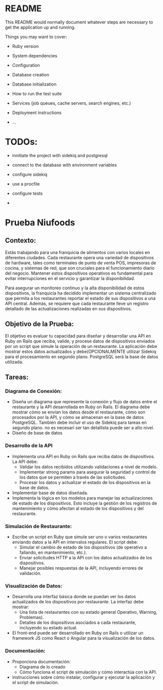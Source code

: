 # README

This README would normally document whatever steps are necessary to get the
application up and running.

Things you may want to cover:

* Ruby version

* System dependencies

* Configuration

* Database creation

* Database initialization

* How to run the test suite

* Services (job queues, cache servers, search engines, etc.)

* Deployment instructions

* ...

# TODOs:

- innitiate the project with sidekiq and postgresql
- connect to the database with environment variables
- configure sidekiq
- use a procfile

- configure tests
- 

# Prueba Niufoods
## Contexto:
 Estás trabajando para una franquicia de alimentos con varios locales en diferentes ciudades.
 Cada restaurante opera una variedad de dispositivos de hardware, tales como terminales de punto de venta POS, impresoras de cocina, y sistemas de red, que son cruciales para el funcionamiento diario del negocio. Mantener estos dispositivos operativos es fundamental para evitar interrupciones en el servicio y garantizar la disponibilidad.

 Para asegurar un monitoreo continuo y la alta disponibilidad de estos dispositivos, la franquicia ha decidido implementar un sistema centralizado que permita a los restaurantes reportar el estado de sus dispositivos a una API central. Además, se requiere que cada restaurante lleve un registro detallado de las actualizaciones realizadas en sus dispositivos.

## Objetivo de la Prueba:
 El objetivo es evaluar tu capacidad para diseñar y desarrollar una API en Ruby on Rails que reciba, valide, y procese datos de dispositivos enviados por un script que simule la operación de un restaurante. La aplicación debe mostrar estos datos actualizados y debe(OPCIONALMENTE utilizar Sidekiq para el procesamiento en segundo plano. PostgreSQL será la base de datos utilizada.
 
## Tareas:
### Diagrama de Conexión:
 - Diseña un diagrama que represente la conexión y flujo de datos entre el restaurante y la API
 desarrollada en Ruby on Rails. El diagrama debe mostrar cómo se envían los datos desde el
restaurante, cómo son procesados por la API, y cómo se almacenan en la base de datos
 PostgreSQL. También debe incluir el uso de Sidekiq para tareas en segundo plano. no es necesari
 ser tan detallista puede ser a alto nivel.
 - Diseño de base de datos
### Desarrollo de la API
 - Implementa una API en Ruby on Rails que reciba datos de dispositivos. La API debe:
   - Validar los datos recibidos utilizando validaciones a nivel de modelo.
   - Implementar strong params para asegurar la seguridad y control de los datos que se
     permiten a través de las solicitudes.
   - Procesar los datos y actualizar el estado de los dispositivos en la base de datos.
 - Implementar base de datos diseñada.
 - Implementa la lógica en los modelos para manejar las actualizaciones de estado de los
   dispositivos. Esto incluye la gestión de los registros de mantenimiento y cómo afectan al
   estado de los dispositivos y del restaurante.
### Simulación de Restaurante:
 - Escribe un script en Ruby que simule ser uno o varios restaurantes enviando datos a la API
 en intervalos regulares. El script debe:
   - Simular el cambio de estado de los dispositivos (de operativo a fallando, en
 mantenimiento, etc.).
   - Enviar solicitudes HTTP a la API con los datos actualizados de los dispositivos.
   - Manejar posibles respuestas de la API, incluyendo errores de validación.
### Visualización de Datos:
 - Desarrolla una interfaz básica donde se puedan ver los datos actualizados de los
 dispositivos por restaurante. La interfaz debe mostrar:
   - Una lista de restaurantes con su estado general Operativo, Warning, Problemas).
   - Detalles de los dispositivos asociados a cada restaurante, incluyendo su estado actual.
 - El front-end puede ser desarrollado en Ruby on Rails o utilizar un framework JS como React
    o Angular para la visualización de los datos.
### Documentación:
 - Proporciona documentación:
   - Diagrama de lo creado
   - Cómo funciona el script de simulación y cómo interactúa con la API.
 - Instrucciones sobre cómo instalar, configurar y ejecutar la aplicación y el script de
 simulación.